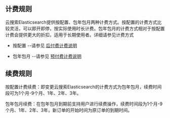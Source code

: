 ## 计费规则

云搜索Elasticsearch提供按配置、包年包月两种计费方式。按配置的计费方式比较灵活，可以即开即停，按实际使用时长计费。包年包月的计费方式相对于按配置计费会提供更大的折扣，适用于长期使用者。详细请参见计费方式

- 按配置 --请参见  [后付费计费说明](https://docs.jdcloud.com/cn/billing/postpay)

- 包年包月 --请参见  [预付费计费说明](https://docs.jdcloud.com/cn/billing/prepay)

## 续费规则

按配置计费续费：即变更云搜索Elasticsearch的计费方式为包年包月，续费时间段可为1个月-9个月、1年、2年、3年。</br>

包年包月续费：在包年包月到期前支持用户进行续费操作，续费时间段为1个月-9个月、1年、2年、3年，新订单的开始时间为原订单的到期时间。

